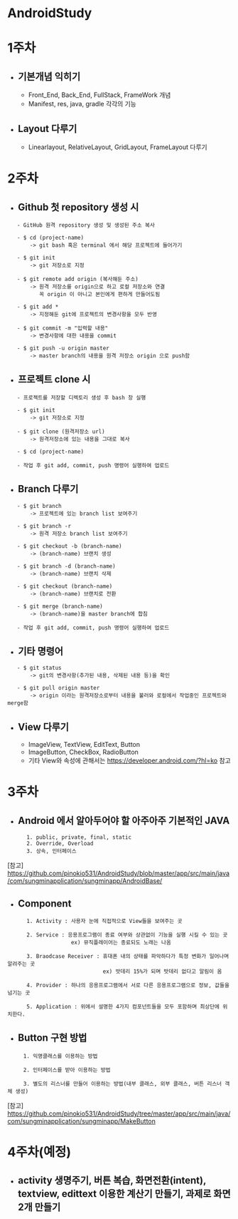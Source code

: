 # AndroidStudy

# 1주차
  - ## 기본개념 익히기
     - Front_End, Back_End, FullStack, FrameWork 개념
     - Manifest, res, java, gradle 각각의 기능
     
  - ## Layout 다루기
     - Linearlayout, RelativeLayout, GridLayout, FrameLayout 다루기
  
  
# 2주차
 - ## Github 첫 repository 생성 시
 
 ```
    - GitHub 원격 repository 생성 및 생성된 주소 복사
    
    - $ cd (project-name)
        -> git bash 혹은 terminal 에서 해당 프로젝트에 들어가기
    
    - $ git init
        -> git 저장소로 지정
      
    - $ git remote add origin (복사해둔 주소)
        -> 원격 저장소를 origin으로 하고 로컬 저장소와 연결
           꼭 origin 이 아니고 본인에게 편하게 만들어도됨
    
    - $ git add *
        -> 지정해둔 git에 프로젝트의 변경사항을 모두 반영
    
    - $ git commit -m "입력할 내용"
        -> 변경사항에 대한 내용을 commit
    
    - $ git push -u origin master
        -> master branch의 내용을 원격 저장소 origin 으로 push함
  ```
       
 - ## 프로젝트 clone 시
 
 ```
    - 프로젝트를 저장할 디렉토리 생성 후 bash 창 실행
    
    - $ git init
        -> git 저장소로 지정
        
    - $ git clone (원격저장소 url)
        -> 원격저장소에 있는 내용을 그대로 복사
        
    - $ cd (project-name)
        
    - 작업 후 git add, commit, push 명령어 실행하여 업로드
 ```
 
 - ## Branch 다루기
 
 ```
    - $ git branch
        -> 프로젝트에 있는 branch list 보여주기
        
    - $ git branch -r
        -> 원격 저장소 branch list 보여주기
        
    - $ git checkout -b (branch-name)
        -> (branch-name) 브랜치 생성
        
    - $ git branch -d (branch-name)
        -> (branch-name) 브랜치 삭제
        
    - $ git checkout (branch-name)
        -> (branch-name) 브랜치로 전환
        
    - $ git merge (branch-name)
        -> (branch-name)을 master branch에 합침
        
    - 작업 후 git add, commit, push 명령어 실행하여 업로드
```

 - ## 기타 명령어
 
 ```
    - $ git status
        -> git의 변경사항(추가된 내용, 삭제된 내용 등)을 확인
        
    - $ git pull origin master
        -> origin 이라는 원격저장소로부터 내용을 불러와 로컬에서 작업중인 프로젝트와 merge함
 ```       
  
 - ## View 다루기
    - ImageView, TextView, EditText, Button
    - ImageButton, CheckBox, RadioButton
    - 기타 View와 속성에 관해서는 <https://developer.android.com/?hl=ko> 참고
    
# 3주차
  - ## Android 에서 알아두어야 할 아주아주 기본적인 JAVA
  
```
      1. public, private, final, static
      2. Override, Overload
      3. 상속, 인터페이스
```
[참고] <https://github.com/pinokio531/AndroidStudy/blob/master/app/src/main/java/com/sungminapplication/sungminapp/AndroidBase/>
  
  - ## Component
    
```
      1. Activity : 사용자 눈에 직접적으로 View들을 보여주는 곳
      
      2. Service : 응용프로그램이 종료 여부와 상관없이 기능을 실행 시킬 수 있는 곳
                    ex) 뮤직플레이어는 종료되도 노래는 나옴 
                    
      3. Braodcase Receiver : 휴대폰 내의 상태를 파악하다가 특정 변화가 일어나며 알려주는 곳
                              ex) 밧데리 15%가 되며 밧데리 없다고 알림이 옴
                              
      4. Provider : 하나의 응용프로그램에서 서로 다른 응용프로그램으로 정보, 값들을 넘기는 곳
      
      5. Application : 위에서 설명한 4가지 컴포넌트들을 모두 포함하며 최상단에 위치한다.
 ```
   - ## Button 구현 방법
 ```
      1. 익명클래스를 이용하는 방법
      
      2. 인터페이스를 받아 이용하는 방법
                    
      3. 별도의 리스너를 만들어 이용하는 방법(내부 클래스, 외부 클래스, 버튼 리스너 객체 생성)
 ```
 [참고] <https://github.com/pinokio531/AndroidStudy/tree/master/app/src/main/java/com/sungminapplication/sungminapp/MakeButton>

 # 4주차(예정)
  - ## activity 생명주기, 버튼 복습, 화면전환(intent), textview, edittext 이용한 계산기 만들기, 과제로 화면 2개 만들기
      
